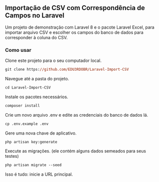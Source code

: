 ## Importação de CSV com Correspondência de Campos no Laravel

Um projeto de demonstração com Laravel 8 e o pacote Laravel Excel, para importar arquivo CSV e escolher os campos do banco de dados para corresponder à coluna do CSV.

### Como usar

Clone este projeto para o seu computador local.

```ps
git clone https://github.com/EDU3RDOBR/Laravel-Import-CSV

```

Navegue até a pasta do projeto.

```ps
cd Laravel-Import-CSV
```

Instale os pacotes necessários.

```ps
composer install
```

Crie um novo arquivo .env e edite as credenciais do banco de dados lá.

```ps
cp .env.example .env
```

Gere uma nova chave de aplicativo.

```ps
php artisan key:generate
```

Execute as migrações. (ele contém alguns dados semeados para seus testes)

```ps
php artisan migrate --seed
```

Isso é tudo: inicie a URL principal.

